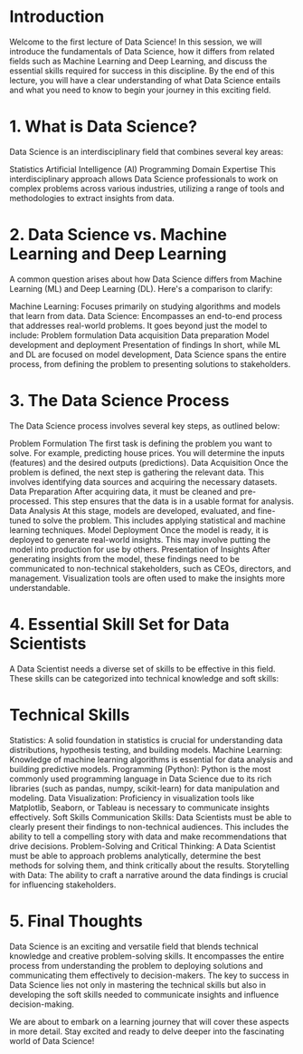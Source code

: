 # Introduction
Welcome to the first lecture of Data Science! In this session, we will introduce the fundamentals of Data Science, how it differs from related fields such as Machine Learning and Deep Learning, and discuss the essential skills required for success in this discipline. By the end of this lecture, you will have a clear understanding of what Data Science entails and what you need to know to begin your journey in this exciting field.

 

# 1. What is Data Science?
Data Science is an interdisciplinary field that combines several key areas:

Statistics
Artificial Intelligence (AI)
Programming
Domain Expertise
This interdisciplinary approach allows Data Science professionals to work on complex problems across various industries, utilizing a range of tools and methodologies to extract insights from data.

 

# 2. Data Science vs. Machine Learning and Deep Learning
A common question arises about how Data Science differs from Machine Learning (ML) and Deep Learning (DL). Here's a comparison to clarify:

Machine Learning: Focuses primarily on studying algorithms and models that learn from data.
Data Science: Encompasses an end-to-end process that addresses real-world problems. It goes beyond just the model to include:
Problem formulation
Data acquisition
Data preparation
Model development and deployment
Presentation of findings
In short, while ML and DL are focused on model development, Data Science spans the entire process, from defining the problem to presenting solutions to stakeholders.

 

# 3. The Data Science Process
The Data Science process involves several key steps, as outlined below:

Problem Formulation
The first task is defining the problem you want to solve. For example, predicting house prices. You will determine the inputs (features) and the desired outputs (predictions).
Data Acquisition
Once the problem is defined, the next step is gathering the relevant data. This involves identifying data sources and acquiring the necessary datasets.
Data Preparation
After acquiring data, it must be cleaned and pre-processed. This step ensures that the data is in a usable format for analysis.
Data Analysis
At this stage, models are developed, evaluated, and fine-tuned to solve the problem. This includes applying statistical and machine learning techniques.
Model Deployment
Once the model is ready, it is deployed to generate real-world insights. This may involve putting the model into production for use by others.
Presentation of Insights
After generating insights from the model, these findings need to be communicated to non-technical stakeholders, such as CEOs, directors, and management. Visualization tools are often used to make the insights more understandable.
 

# 4. Essential Skill Set for Data Scientists
A Data Scientist needs a diverse set of skills to be effective in this field. These skills can be categorized into technical knowledge and soft skills:

# Technical Skills
Statistics: A solid foundation in statistics is crucial for understanding data distributions, hypothesis testing, and building models.
Machine Learning: Knowledge of machine learning algorithms is essential for data analysis and building predictive models.
Programming (Python): Python is the most commonly used programming language in Data Science due to its rich libraries (such as pandas, numpy, scikit-learn) for data manipulation and modeling.
Data Visualization: Proficiency in visualization tools like Matplotlib, Seaborn, or Tableau is necessary to communicate insights effectively.
Soft Skills
Communication Skills: Data Scientists must be able to clearly present their findings to non-technical audiences. This includes the ability to tell a compelling story with data and make recommendations that drive decisions.
Problem-Solving and Critical Thinking: A Data Scientist must be able to approach problems analytically, determine the best methods for solving them, and think critically about the results.
Storytelling with Data: The ability to craft a narrative around the data findings is crucial for influencing stakeholders.
 

# 5. Final Thoughts
Data Science is an exciting and versatile field that blends technical knowledge and creative problem-solving skills. It encompasses the entire process from understanding the problem to deploying solutions and communicating them effectively to decision-makers. The key to success in Data Science lies not only in mastering the technical skills but also in developing the soft skills needed to communicate insights and influence decision-making.

We are about to embark on a learning journey that will cover these aspects in more detail. Stay excited and ready to delve deeper into the fascinating world of Data Science!

